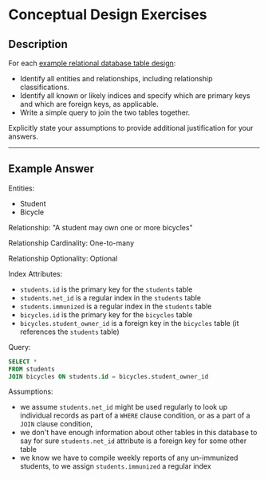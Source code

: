 # Conceptual Design Exercises

## Description

For each [example relational database table design](/resources/database-design/examples):

  + Identify all entities and relationships, including relationship classifications.
  + Identify all known or likely indices and specify which are primary keys and which are foreign keys, as applicable.
  + Write a simple query to join the two tables together.

Explicitly state your assumptions to provide additional justification for your answers.

<hr>

## Example Answer

Entities:
 + Student
 + Bicycle

Relationship: "A student may own one or more bicycles"

Relationship Cardinality: One-to-many

Relationship Optionality: Optional

Index Attributes:
 + `students.id` is the primary key for the `students` table
 + `students.net_id` is a regular index in the `students` table
 + `students.immunized` is a regular index in the `students` table
 + `bicycles.id` is the primary key for the `bicycles` table
 + `bicycles.student_owner_id` is a foreign key in the `bicycles` table (it references the `students` table)

Query:

```` sql
SELECT *
FROM students
JOIN bicycles ON students.id = bicycles.student_owner_id
````

Assumptions:

 + we assume `students.net_id` might be used regularly to look up individual records as part of a `WHERE` clause condition, or as a part of a `JOIN` clause condition,
 + we don't have enough information about other tables in this database to say for sure `students.net_id` attribute is a foreign key for some other table
 + we know we have to compile weekly reports of any un-immunized students, to we assign `students.immunized` a regular index
